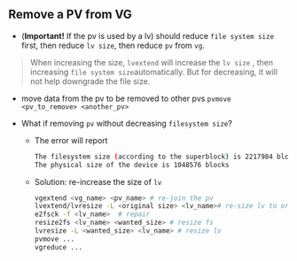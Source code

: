 ## Remove a PV from VG
* (**Important!** If the pv is used by a lv) should reduce `file system size` first, then reduce `lv size`, then reduce `pv` from `vg`.
> When increasing the size, `lvextend` will increase the `lv size` , then increasing `file system size`automatically. But for decreasing, it will not help downgrade the file size. 
* move data from the pv to be removed to other pvs `pvmove <pv_to_remove> <another_pv>`

* What if removing `pv` without decreasing `filesystem size`?
  * The error will report 
    ```bash
    The filesystem size (according to the superblock) is 2217984 blocks
    The physical size of the device is 1048576 blocks
    ```
  * Solution: re-increase the size of `lv`
    ```bash
    vgextend <vg_name> <pv_name> # re-join the pv
    lvextend/lvresize -L <original size> <lv_name># re-size lv to original size
    e2fsck -f <lv_name>  # repair
    resize2fs <lv_name> <wanted_size> # resize fs
    lvresize -L <wanted_size> <lv_name> # resize lv
    pvmove ... 
    vgreduce ... 
    ```